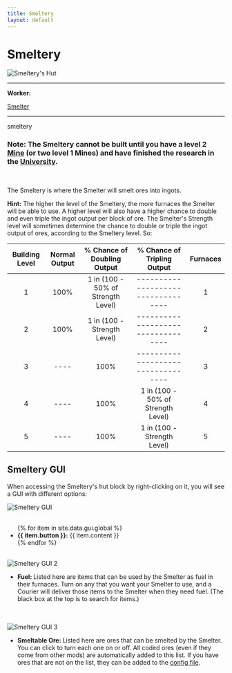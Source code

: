 ```yaml
---
title: Smeltery
layout: default
---
```

# Smeltery

<div class="infobox box text-center">
    <img src="../../assets/images/buildings/smeltery.png" alt="Smeltery's Hut" />
    <hr />
    <div class="row section-text text-left">
        <div class="col">
        <p><strong>Worker:</strong></p>
        </div>
        <div class="col">
        <p><a href="../workers/smelter">Smelter</a></p>
        </div>
    </div>
    <hr />
    <recipe>smeltery</recipe>
</div>

### Note: The Smeltery cannot be built until you have a level 2 [Mine](../../source/buildings/mine) (or two level 1 Mines) and have finished the research in the [University](../../source/buildings/university).
<br>

The Smeltery is where the Smelter will smelt ores into ingots.

**Hint:** The higher the level of the Smeltery, the more furnaces the Smelter will be able to use. A higher level will also have a higher chance to double and even triple the ingot output per block of ore. The Smelter's Strength level will sometimes determine the chance to double or triple the ingot output of ores, according to the Smeltery level. So:


| Building Level | Normal Output | % Chance of Doubling Output | % Chance of Tripling Output | Furnaces |
| :-----: | :-----: | :-----: | :-----: | :-----: |
| 1 | 100% | 1 in (100 - 50% of Strength Level) | ---------------------------------- | 1 |
| 2 | 100% | 1 in (100 - Strength Level)        | ---------------------------------- | 2 |
| 3 | ---- | 100%                               | ---------------------------------- | 3 |
| 4 | ---- | 100%                               | 1 in (100 - 50% of Strength Level) | 4 |
| 5 | ---- | 100%                               | 1 in (100 - Strength Level)        | 5 |


## Smeltery GUI

When accessing the Smeltery's hut block by right-clicking on it, you will see a GUI with different options:  

<div class="row">
  <div class="col-sm-12 col-md">
    <img src="../../assets/images/gui/smelterygui1.png" class="img-fluid mx-auto" alt="Smeltery GUI">
  </div>
  <div class="col-sm-12 col-md">
    <br>
    <ul>
      {% for item in site.data.gui.global %}
        <li><strong>{{ item.button }}:</strong> {{ item.content }}</li>
      {% endfor %}
    </ul>
  </div>
</div>
<br>

<div class="row">
  <div class="col-sm-12 col-md">
    <img src="../../assets/images/gui/smelterygui2.png" class="img-fluid mx-auto" alt="Smeltery GUI 2">
  </div>
  <div class="col-sm-12 col-md">
    <ul>
      <li><strong>Fuel: </strong>Listed here are items that can be used by the Smelter as fuel in their furnaces. Turn on any that you want your Smelter to use, and a Courier will deliver those items to the Smelter when they need fuel. (The black box at the top is to search for items.)
      </li>
    </ul>
  </div>
</div>  
<br>
<br>

<div class="row">
  <div class="col-sm-12 col-md">
    <img src="../../assets/images/gui/smelterygui3.png" class="img-fluid mx-auto" alt="Smeltery GUI 3">
  </div>
  <div class="col-sm-12 col-md">
    <ul>
      <li><strong>Smeltable Ore: </strong>Listed here are ores that can be smelted by the Smelter. You can click to turn each one on or off. All coded ores (even if they come from other mods) are automatically added to this list. If you have ores that are not on the list, they can be added to the <a href="../../source/misc/configfile">config file</a>. 
      </li>
    </ul>
  </div>
</div>
<br>
  
